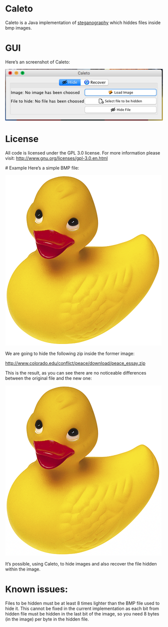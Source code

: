 # Caleto
Caleto is a Java implementation of [steganography](https://en.wikipedia.org/wiki/Steganography) which hiddes files inside bmp images.

# GUI
Here’s an screenshot of Caleto:

![Merged file](https://raw.githubusercontent.com/NicolasBonet/Caleto/master/example/gui.png)

# License
All code is licensed under the GPL 3.0 license. For more information please visit: http://www.gnu.org/licenses/gpl-3.0.en.html

# Example
Here’s a simple BMP file:

![Merged file](https://raw.githubusercontent.com/NicolasBonet/Caleto/master/example/example.bmp)

We are going to hide the following zip inside the former image:

http://www.colorado.edu/conflict/peace/download/peace_essay.zip

This is the result, as you can see there are no noticeable differences between the original file and the new one:

![Merged file](https://raw.githubusercontent.com/NicolasBonet/Caleto/master/example/example_merged.bmp)

It’s possible, using Caleto, to hide images and also recover the file hidden within the image.

# Known issues:
Files to be hidden must be at least 8 times lighter than the BMP file used to hide it. This cannot be fixed in the current implementation as each bit from hidden file must be hidden in the last bit of the image, so you need 8 bytes (in the image) per byte in the hidden file.
